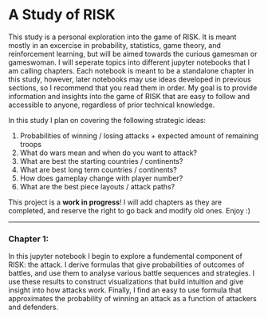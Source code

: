 # A Study of RISK

This study is a personal exploration into the game of RISK. It is meant mostly in an excercise in probability, statistics, game theory, and reinforcement learning, but will be aimed towards the curious gamesman or gameswoman. I will seperate topics into different jupyter notebooks that I am calling chapters. Each notebook is meant to be a standalone chapter in this study, however, later notebooks may use ideas developed in previous sections, so I recommend that you read them in order. My goal is to provide information and insights into the game of RISK that are easy to follow and accessible to anyone, regardless of prior technical knowledge.

In this study I plan on covering the following strategic ideas:

1. Probabilities of winning / losing attacks + expected amount of remaining troops
2. What do wars mean and when do you want to attack?
3. What are best the starting countries / continents?
4. What are best long term countries / continents?
5. How does gameplay change with player number?
6. What are the best piece layouts / attack paths?

This project is a **work in progress**! I will add chapters as they are completed, and reserve the right to go back and modify old ones. Enjoy :) 

******
### Chapter 1:
In this jupyter notebook I begin to explore a fundemental component of RISK: the attack. I derive formulas that give probabilities of outcomes of battles, and use them to analyse various battle sequences and strategies. I use these results to construct visualizations that build intuition and give insight into how attacks work. Finally, I find an easy to use formula that approximates the probability of winning an attack as a function of attackers and defenders.  
